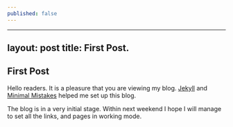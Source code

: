 ```yaml
---
published: false
---
```

---
layout: post
title: First Post.
---



## First Post 

Hello readers. It is a pleasure that you are viewing my blog. [Jekyll](http://jekyllrb.com/) and [Minimal Mistakes](https://mademistakes.com/work/minimal-mistakes-jekyll-theme/) helped me set up this blog.

The blog is in a very initial stage. Within next weekend I hope I will manage to set all the links, and pages in working mode.
